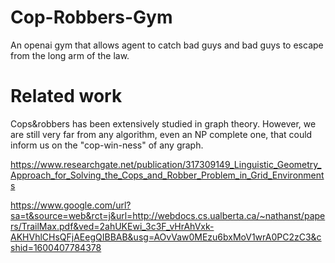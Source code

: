 # Cop-Robbers-Gym
An openai gym that allows agent to catch bad guys and bad guys to escape from the long arm of the law.

# Related work

Cops&robbers has been extensively studied in graph theory. However, we are still very far from any algorithm, even an NP complete one, that could inform us on the "cop-win-ness" of any graph. 

https://www.researchgate.net/publication/317309149_Linguistic_Geometry_Approach_for_Solving_the_Cops_and_Robber_Problem_in_Grid_Environments 

https://www.google.com/url?sa=t&source=web&rct=j&url=http://webdocs.cs.ualberta.ca/~nathanst/papers/TrailMax.pdf&ved=2ahUKEwi_3c3F_vHrAhVxk-AKHVhlCHsQFjAEegQIBBAB&usg=AOvVaw0MEzu6bxMoV1wrA0PC2zC3&cshid=1600407784378

